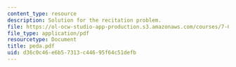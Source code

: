 ```yaml
---
content_type: resource
description: Solution for the recitation problem.
file: https://ol-ocw-studio-app-production.s3.amazonaws.com/courses/7-012-introduction-to-biology-fall-2004/d36c0c46e6b57313c44695f64c51defb_peda.pdf
file_type: application/pdf
resourcetype: Document
title: peda.pdf
uid: d36c0c46-e6b5-7313-c446-95f64c51defb
---
```

